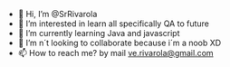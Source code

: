 - 👋 Hi, I’m @SrRivarola
- 👀 I’m interested in learn all specifically QA to future
- 🌱 I’m currently learning Java  and javascript
- 💞️ I’m n´t looking to collaborate because i´m a noob XD
- 📫 How to reach me? by mail ve.rivarola@gmail.com

<!---
SrRivarola/SrRivarola is a ✨ special ✨ repository because its `README.md` (this file) appears on your GitHub profile.
You can click the Preview link to take a look at your changes.
--->
